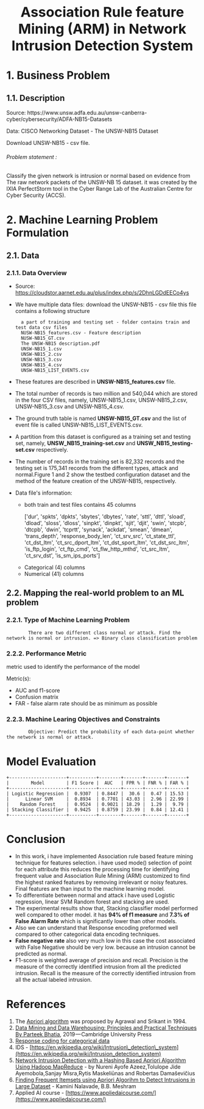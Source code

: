 <p style="font-size:36px;text-align:center"> <b>Association Rule feature Mining (ARM) in Network Intrusion Detection System</b> </p>

# 1. Business Problem

## 1.1. Description
<p>Source: <a>https://www.unsw.adfa.edu.au/unsw-canberra-cyber/cybersecurity/ADFA-NB15-Datasets</a></p>
<p> Data: CISCO Networking Dataset - The UNSW-NB15 Dataset </p>
<p> Download UNSW-NB15 - csv file.</p> 

<h6> Problem statement : </h6>
<p> Classify the given network is intrusion or normal based on evidence from The raw network packets of the UNSW-NB 15 dataset. it was created by the IXIA PerfectStorm tool in the Cyber Range Lab of the Australian Centre for Cyber Security (ACCS). </p>

# 2. Machine Learning Problem Formulation

## 2.1. Data

### 2.1.1. Data Overview

- Source: https://cloudstor.aarnet.edu.au/plus/index.php/s/2DhnLGDdEECo4ys
- We have multiple data files: download the UNSW-NB15 - csv file this file contains a following structure

        a part of training and testing set - folder contains train and test data csv files
        NUSW-NB15_features.csv - Feature description
        NUSW-NB15_GT.csv
        The UNSW-NB15 description.pdf
        UNSW-NB15_1.csv
        UNSW-NB15_2.csv
        UNSW-NB15_3.csv
        UNSW-NB15_4.csv
        UNSW-NB15_LIST_EVENTS.csv
        

- These features are described in **UNSW-NB15_features.csv** file.

- The total number of records is two million and 540,044 which are stored in the four CSV files, namely, UNSW-NB15_1.csv, UNSW-NB15_2.csv, UNSW-NB15_3.csv and UNSW-NB15_4.csv.

- The ground truth table is named **UNSW-NB15_GT.csv** and the list of event file is called UNSW-NB15_LIST_EVENTS.csv.

- A partition from this dataset is configured as a training set and testing set, namely, **UNSW_NB15_training-set.csv** and **UNSW_NB15_testing-set.csv** respectively.

- The number of records in the training set is 82,332 records and the testing set is 175,341 records from the different types, attack and normal.Figure 1 and 2 show the testbed configuration dataset and the method of the feature creation of the UNSW-NB15, respectively. 

- <p> 
    Data file's information:
    <ul>
        <li> <p>both train and test files contains 45 columns</p> <p>['dur', 'spkts', 'dpkts', 'sbytes', 'dbytes', 'rate', 'sttl', 'dttl',
       'sload', 'dload', 'sloss', 'dloss', 'sinpkt', 'dinpkt', 'sjit', 'djit',
       'swin', 'stcpb', 'dtcpb', 'dwin', 'tcprtt', 'synack', 'ackdat', 'smean',
       'dmean', 'trans_depth', 'response_body_len', 'ct_srv_src',
       'ct_state_ttl', 'ct_dst_ltm', 'ct_src_dport_ltm', 'ct_dst_sport_ltm',
       'ct_dst_src_ltm', 'is_ftp_login', 'ct_ftp_cmd', 'ct_flw_http_mthd',
            'ct_src_ltm', 'ct_srv_dst', 'is_sm_ips_ports']</p> </li>     
        <li>
        Categorical (4) columns
        </li>
        <li>
        Numerical (41) columns
        </li>
    </ul>
</p>

## 2.2. Mapping the real-world problem to an ML problem

### 2.2.1. Type of Machine Learning Problem

<p>
    
            There are two different class normal or attack. Find the network is normal or intrusion. => Binary class classification problem
   
      
    
</p>

### 2.2.2. Performance Metric

metric used to identify the performance of the model

Metric(s): 
* AUC and f1-score 
* Confusion matrix
* FAR - false alarm rate should be as minimum as possible


### 2.2.3. Machine Learing Objectives and Constraints

<p>   
    
            Objective: Predict the probability of each data-point whether the network is normal or attack.
    
    
</p>

# Model Evaluation


    +---------------------+----------+--------+-------+-------+-------+
    |        Model        | F1 Score |  AUC   | FPR % | FNR % | FAR % |
    +---------------------+----------+--------+-------+-------+-------+
    | Logistic Regression |  0.9307  | 0.8447 |  30.6 |  0.47 | 15.53 |
    |      Linear SVM     |  0.8934  | 0.7701 | 43.03 |  2.96 | 22.99 |
    |    Random Forest    |  0.9524  | 0.9021 | 18.29 |  1.29 |  9.79 |
    | Stacking Classifier |  0.9425  | 0.8759 | 23.99 |  0.84 | 12.41 |
    +---------------------+----------+--------+-------+-------+-------+
    

# Conclusion

- In this work, i have implemented Association rule based feature mining technique for features selection. i have used mode() selection of point for each attribute this reduces the processing time for identifying frequent value and Association Rule Mining (ARM) customized to find the highest ranked features by removing irrelevant or noisy features. Final features are than input to the machine learning model. 
- To differentiate between normal and attack i have used Logistic regression, linear SVM Random forest and stacking are used.
- The experimental results show that, Stacking classifier model performed well compared to other model. it has **94% of f1 measure** and **7.3% of False Alarm Rate** which is significantly lower than other models.
- Also we can understand that Response encoding preformed well compared to other categorical data encoding techniques.
- **False negative rate** also very much low in this case the cost associated with False Negative should be very low. because an intrusion cannot be predicted as normal.
- F1-score is weighted average of precision and recall. Precision is the measure of the correctly identified intrusion from all the predicted intrusion. Recall is the measure of the correctly identified intrusion from all the actual labeled intrusion.

# References

1. The [Apriori algorithm](https://web.stanford.edu/class/cs345d-01/rl/ar-mining.pdf) was proposed by Agrawal and Srikant in 1994.
2. [Data Mining and Data Warehousing: Principles and Practical Techniques By Parteek Bhatia](https://books.google.co.in/books?id=bF6NDwAAQBAJ&amp;lpg=PA252&amp;ots=pMwClCpzFd&amp;dq=The%20join%20step%3A%20To%20find%20Lk%2C%20a%20set%20of%20candidates%20k-itemsets%20is%20generated%20by%20joining%20Lk-1%20with%20itself&amp;pg=PP1#v=onepage&amp;q=The%20join%20step:%20To%20find%20Lk,%20a%20set%20of%20candidates%20k-itemsets%20is%20generated%20by%20joining%20Lk-1%20with%20itself&amp;f=false), 2019 — Cambridge University Press
3. [Response coding for categorical data](https://medium.com/@thewingedwolf.winterfell/response-coding-for-categorical-data-7bb8916c6dc1)
4. IDS - [https://en.wikipedia.org/wiki/Intrusion\_detection\_system](https://en.wikipedia.org/wiki/Intrusion_detection_system)
5. [Network Intrusion Detection with a Hashing Based Apriori Algorithm Using Hadoop MapReduce](https://doi.org/10.3390/computers8040086) - by Nureni Ayofe Azeez,Tolulope Jide Ayemobola,Sanjay Misra,Rytis Maskeliūnas and Robertas Damaševičius
6. [Finding Frequent Itemsets using Apriori Algorihm to Detect Intrusions in Large Dataset](https://www.ijcait.com/IJCAIT/61/611.pdf) - Kamini Nalavade, B.B. Meshram
7. Applied AI course - [https://www.appliedaicourse.com/](https://www.appliedaicourse.com/)
